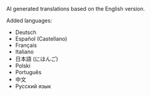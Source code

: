 AI generated translations based on the English version.

Added languages:
- Deutsch
- Español (Castellano)
- Français
- Italiano
- 日本語 (にほんご)
- Polski
- Português
- 中文
- Русский язык
